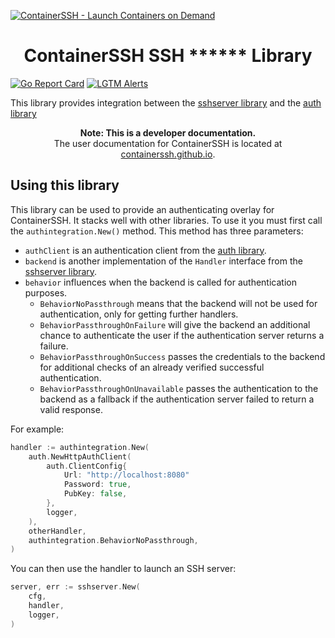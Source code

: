 [![ContainerSSH - Launch Containers on Demand](https://containerssh.github.io/images/logo-for-embedding.svg)](https://containerssh.github.io/)

<!--suppress HtmlDeprecatedAttribute -->
<h1 align="center">ContainerSSH SSH ****** Library</h1>

[![Go Report Card](https://goreportcard.com/badge/github.com/containerssh/library-template?style=for-the-badge)](https://goreportcard.com/report/github.com/containerssh/library-template)
[![LGTM Alerts](https://img.shields.io/lgtm/alerts/github/ContainerSSH/library-template?style=for-the-badge)](https://lgtm.com/projects/g/ContainerSSH/library-template/)

This library provides integration between the [sshserver library](https://github.com/containerssh/sshserver) and the [auth library](https://github.com/containerssh/auth)

<p align="center"><strong>Note: This is a developer documentation.</strong><br />The user documentation for ContainerSSH is located at <a href="https://containerssh.github.io">containerssh.github.io</a>.</p>

## Using this library

This library can be used to provide an authenticating overlay for ContainerSSH. It stacks well with other libraries. To use it you must first call the `authintegration.New()` method. This method has three parameters:

- `authClient` is an authentication client from the [auth library](https://github.com/containerssh/auth).
- `backend` is another implementation of the `Handler` interface from the [sshserver library](https://github.com/containerssh/sshserver).
- `behavior` influences when the backend is called for authentication purposes.
  - `BehaviorNoPassthrough` means that the backend will not be used for authentication, only for getting further handlers.
  - `BehaviorPassthroughOnFailure` will give the backend an additional chance to authenticate the user if the authentication server returns a failure.
  - `BehaviorPassthroughOnSuccess` passes the credentials to the backend for additional checks of an already verified successful authentication.
  - `BehaviorPassthroughOnUnavailable` passes the authentication to the backend as a fallback if the authentication server failed to return a valid response. 

For example:

```go
handler := authintegration.New(
    auth.NewHttpAuthClient(
        auth.ClientConfig{
            Url: "http://localhost:8080"
            Password: true,
            PubKey: false,
        },
        logger,
    ),
    otherHandler,
    authintegration.BehaviorNoPassthrough,
)
```

You can then use the handler to launch an SSH server:

```go
server, err := sshserver.New(
    cfg,
    handler,
    logger,
)
```
